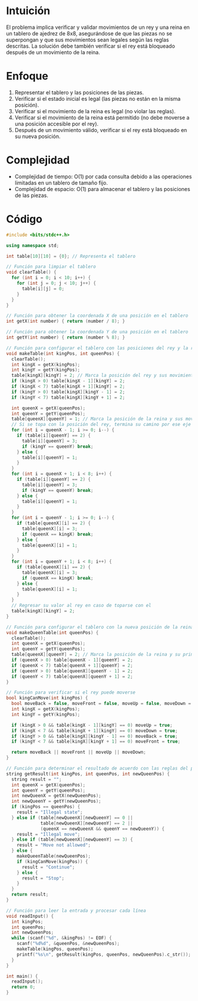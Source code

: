 
# Intuición
El problema implica verificar y validar movimientos de un rey y una reina en un tablero de ajedrez de 8x8, asegurándose de que las piezas no se superpongan y que sus movimientos sean legales según las reglas descritas. La solución debe también verificar si el rey está bloqueado después de un movimiento de la reina.

# Enfoque
1. Representar el tablero y las posiciones de las piezas.
2. Verificar si el estado inicial es legal (las piezas no están en la misma posición).
3. Verificar si el movimiento de la reina es legal (no violar las reglas).
4. Verificar si el movimiento de la reina está permitido (no debe moverse a una posición accesible por el rey).
5. Después de un movimiento válido, verificar si el rey está bloqueado en su nueva posición.

# Complejidad
- Complejidad de tiempo: O(1) por cada consulta debido a las operaciones limitadas en un tablero de tamaño fijo.
- Complejidad de espacio: O(1) para almacenar el tablero y las posiciones de las piezas.

# Código
```cpp
#include <bits/stdc++.h>

using namespace std;

int table[10][10] = {0}; // Representa el tablero

// Función para limpiar el tablero
void clearTable() {
  for (int i = 0; i < 10; i++) {
    for (int j = 0; j < 10; j++) {
      table[i][j] = 0;
    }
  }
}

// Función para obtener la coordenada X de una posición en el tablero
int getX(int number) { return (number / 8); }

// Función para obtener la coordenada Y de una posición en el tablero
int getY(int number) { return (number % 8); }

// Función para configurar el tablero con las posiciones del rey y la reina
void makeTable(int kingPos, int queenPos) {
  clearTable();
  int kingX = getX(kingPos);
  int kingY = getY(kingPos);
  table[kingX][kingY] = 2; // Marca la posición del rey y sus movimientos posibles
  if (kingX > 0) table[kingX - 1][kingY] = 2;
  if (kingX < 7) table[kingX + 1][kingY] = 2;
  if (kingY > 0) table[kingX][kingY - 1] = 2;
  if (kingY < 7) table[kingX][kingY + 1] = 2;

  int queenX = getX(queenPos);
  int queenY = getY(queenPos);
  table[queenX][queenY] = 1; // Marca la posición de la reina y sus movimientos posibles (si se topa con una posición a la que podría estar el rey, se marca con un 3 para identificarlo, si no, se marca con un 1).
  // Si se topa con la posición del rey, termina su camino por ese eje hacia la direcicón que iba
  for (int i = queenX - 1; i >= 0; i--) {
    if (table[i][queenY] == 2) {
      table[i][queenY] = 3;
      if (kingY == queenY) break;
    } else {
      table[i][queenY] = 1;
    }
  }
  for (int i = queenX + 1; i < 8; i++) {
    if (table[i][queenY] == 2) {
      table[i][queenY] = 3;
      if (kingY == queenY) break;
    } else {
      table[i][queenY] = 1;
    }
  }
  for (int i = queenY - 1; i >= 0; i--) {
    if (table[queenX][i] == 2) {
      table[queenX][i] = 3;
      if (queenX == kingX) break;
    } else {
      table[queenX][i] = 1;
    }
  }
  for (int i = queenY + 1; i < 8; i++) {
    if (table[queenX][i] == 2) {
      table[queenX][i] = 3;
      if (queenX == kingX) break;
    } else {
      table[queenX][i] = 1;
    }
  }
  // Regresar su valor al rey en caso de toparse con el
  table[kingX][kingY] = 2;
}

// Función para configurar el tablero con la nueva posición de la reina
void makeQueenTable(int queenPos) {
  clearTable();
  int queenX = getX(queenPos);
  int queenY = getY(queenPos);
  table[queenX][queenY] = 2; // Marca la posición de la reina y su primer movimiento posible (para verificar si el rey puede moverse a esos lugares)
  if (queenX > 0) table[queenX - 1][queenY] = 2;
  if (queenX < 7) table[queenX + 1][queenY] = 2;
  if (queenY > 0) table[queenX][queenY - 1] = 2;
  if (queenY < 7) table[queenX][queenY + 1] = 2;
}

// Función para verificar si el rey puede moverse
bool kingCanMove(int kingPos) {
  bool moveBack = false, moveFront = false, moveUp = false, moveDown = false;
  int kingX = getX(kingPos);
  int kingY = getY(kingPos);

  if (kingX > 0 && table[kingX - 1][kingY] == 0) moveUp = true;
  if (kingX < 7 && table[kingX + 1][kingY] == 0) moveDown = true;
  if (kingY > 0 && table[kingX][kingY - 1] == 0) moveBack = true;
  if (kingY < 7 && table[kingX][kingY + 1] == 0) moveFront = true;

  return moveBack || moveFront || moveUp || moveDown;
}

// Función para determinar el resultado de acuerdo con las reglas del problema
string getResult(int kingPos, int queenPos, int newQueenPos) {
  string result = "";
  int queenX = getX(queenPos);
  int queenY = getY(queenPos);
  int newQueenX = getX(newQueenPos);
  int newQueenY = getY(newQueenPos);
  if (kingPos == queenPos) {
    result = "Illegal state";
  } else if (table[newQueenX][newQueenY] == 0 ||
             table[newQueenX][newQueenY] == 2 ||
             (queenX == newQueenX && queenY == newQueenY)) {
    result = "Illegal move";
  } else if (table[newQueenX][newQueenY] == 3) {
    result = "Move not allowed";
  } else {
    makeQueenTable(newQueenPos);
    if (kingCanMove(kingPos)) {
      result = "Continue";
    } else {
      result = "Stop";
    }
  }
  return result;
}

// Función para leer la entrada y procesar cada línea
void readInput() {
  int kingPos;
  int queenPos;
  int newQueenPos;
  while (scanf("%d", &kingPos) != EOF) {
    scanf("%d%d", &queenPos, &newQueenPos);
    makeTable(kingPos, queenPos);
    printf("%s\n", getResult(kingPos, queenPos, newQueenPos).c_str());
  }
}

int main() {
  readInput();
  return 0;
}

